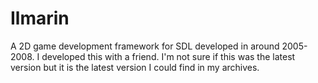 # Ilmarin

A 2D game development framework for SDL developed in around 2005-2008. I developed this with a friend. I'm not sure if this was the latest version but it is the latest version I could find in my archives.
